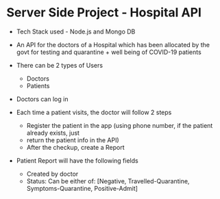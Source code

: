 # Server Side Project - Hospital API

- Tech Stack used - Node.js and Mongo DB

- An API for the doctors of a Hospital which has been allocated by the
  govt for testing and quarantine + well being of COVID-19 patients
- There can be 2 types of Users
   - Doctors
   - Patients
- Doctors can log in
- Each time a patient visits, the doctor will follow 2 steps
   - Register the patient in the app (using phone number, if the patient already exists, just
   - return the patient info in the API)
   - After the checkup, create a Report
- Patient Report will have the following fields
   - Created by doctor
   - Status: Can be either of: [Negative, Travelled-Quarantine, Symptoms-Quarantine, Positive-Admit]
